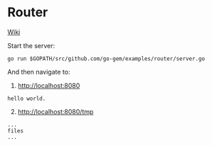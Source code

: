 # Router

[Wiki](https://github.com/go-gem/gem/wiki/Router)

Start the server:

```
go run $GOPATH/src/github.com/go-gem/examples/router/server.go
```

And then navigate to:

1. [http://localhost:8080](http://localhost:8080)

```
hello world.
```

2. [http://localhost:8080/tmp](http://localhost:8080/tmp)

```
...
files
...
```